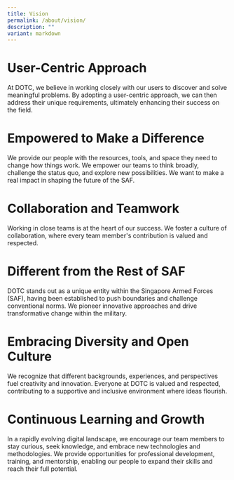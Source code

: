 ```yaml
---
title: Vision
permalink: /about/vision/
description: ""
variant: markdown
---
```

# User-Centric Approach
At DOTC, we believe in working closely with our users to discover and solve meaningful problems. By adopting a user-centric approach, we can then address their unique requirements, ultimately enhancing their success on the field.
    
# Empowered to Make a Difference
We provide our people with the resources, tools, and space they need to change how things work. We empower our teams to think broadly, challenge the status quo, and explore new possibilities. We want to make a real impact in shaping the future of the SAF.
    
# Collaboration and Teamwork
Working in close teams is at the heart of our success. We foster a culture of collaboration, where every team member's contribution is valued and respected. 
    
# Different from the Rest of SAF
DOTC stands out as a unique entity within the Singapore Armed Forces (SAF), having been established to push boundaries and challenge conventional norms. We pioneer innovative approaches and drive transformative change within the military.
    
# Embracing Diversity and Open Culture
We recognize that different backgrounds, experiences, and perspectives fuel creativity and innovation. Everyone at DOTC is valued and respected, contributing to a supportive and inclusive environment where ideas flourish.
    
# Continuous Learning and Growth
In a rapidly evolving digital landscape, we encourage our team members to stay curious, seek knowledge, and embrace new technologies and methodologies. We provide opportunities for professional development, training, and mentorship, enabling our people to expand their skills and reach their full potential.